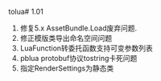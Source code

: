 ﻿tolua# 1.01
1. 修复5.x AssetBundle.Load废弃问题.
2. 修正模版类导出命名空间问题
3. LuaFunction转委托函数支持可变参数列表
4. pblua protobuf协议tostring卡死问题
5. 指定RenderSettings为静态类